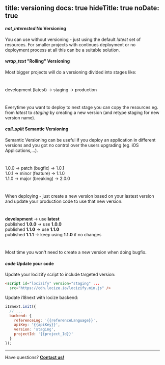 title: versioning
docs: true
hideTitle: true
noDate: true
---

<h4 class="headline"><i class="material-icons" translated>not_interested</i> No Versioning</h4>

You can use without versioning - just using the default *latest* set of resources. For smaller projects with continues deployment or no deployment process at all this can be a suitable solution.

<h4 class="headline extra-margin"><i class="material-icons" translated>wrap_text</i> "Rolling" Versioning</h4>

Most bigger projects will do a versioning divided into stages like:

<div class="center" style="margin-top: 40px; margin-bottom: 40px;">
<div class="pricing" style="text-transform: none">
development (latest) &rarr; staging &rarr; production
</div>
</div>

Everytime you want to deploy to next stage you can copy the resources eg. from *latest* to *staging* by creating a new version (and retype staging for new version name).



<h4 class="headline extra-margin"><i class="material-icons" translated>call_split</i> Semantic Versioning</h4>

Semantic Versioning can be useful if you deploy an application in different versions and you got no control over the users upgrading (eg. iOS Applications,…).

<div class="center" style="margin-top: 40px; margin-bottom: 40px;">
<div class="pricing" style="text-transform: none">
1.0.0 &rarr; patch (bugfix) &rarr; 1.0.1 <br />
1.0.1 &rarr; minor (feature) &rarr; 1.1.0 <br />
1.1.0 &rarr; major (breaking) &rarr; 2.0.0
</div>
</div>

When deploying - just create a new version based on your lastest version and update your production code to use that new version.

<div class="center" style="margin-top: 40px; margin-bottom: 40px;">
<div class="pricing" style="text-transform: none">
<strong>development</strong> &rarr; use <strong>latest</strong> <br />
published <strong>1.0.0</strong> &rarr; use <strong>1.0.0</strong> <br />
published <strong>1.1.0</strong> &rarr; use <strong>1.1.0</strong> <br />
published <strong>1.1.1</strong> &rarr; keep using <strong>1.1.0</strong> if no changes <br />
</div>
</div>

Most time you won't need to create a new version when doing bugfix.

<h4 class="headline extra-margin"><i class="material-icons" translated>code</i> Update your code</h4>

Update your locizify script to include targeted version:

```html
<script id="locizify" version="staging" ...
  src="https://cdn.locize.io/locizify.min.js" />
```

Update i18next with locize backend:

```js
i18next.init({
  // ...
  backend: {
    referenceLng: '{{referenceLanguage}}',
    apiKey: '{{apiKey}}',
    version: 'staging',
    projectId: '{{project_Id}}'
  }
});
```

<div class="contact">
<hr />
<p class="callout extra-margin">Have questions? <strong><a href="mailto:support@locize.com">Contact us!</a></strong></p>
</div>
